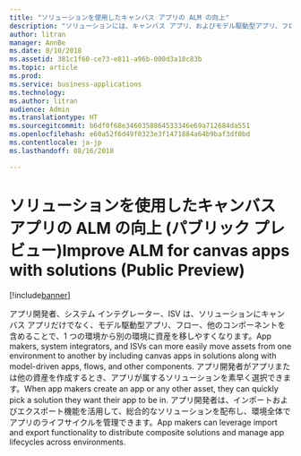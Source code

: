 ```yaml
---
title: "ソリューションを使用したキャンバス アプリの ALM の向上"
description: "ソリューションには、キャンバス アプリ、およびモデル駆動型アプリ、フロー、他のコンポーネントを含めることができます。"
author: litran
manager: AnnBe
ms.date: 8/10/2018
ms.assetid: 381c1f60-ce73-e811-a96b-000d3a18c83b
ms.topic: article
ms.prod: 
ms.service: business-applications
ms.technology: 
ms.author: litran
audience: Admin
ms.translationtype: HT
ms.sourcegitcommit: b6df0f68e3460358864533346e69a712684da551
ms.openlocfilehash: e60a52f6d49f0323e3f1471884a64b9baf3df0bd
ms.contentlocale: ja-jp
ms.lasthandoff: 08/16/2018

---
```

# <a name="improve-alm-for-canvas-apps-with-solutions-public-preview"></a><span data-ttu-id="a1c12-103">ソリューションを使用したキャンバス アプリの ALM の向上 (パブリック プレビュー)</span><span class="sxs-lookup"><span data-stu-id="a1c12-103">Improve ALM for canvas apps with solutions (Public Preview)</span></span>


[!include[banner](../../includes/banner.md)]

<span data-ttu-id="a1c12-104">アプリ開発者、システム インテグレーター、ISV は、ソリューションにキャンバス アプリだけでなく、モデル駆動型アプリ、フロー、他のコンポーネントを含めることで、1 つの環境から別の環境に資産を移しやすくなります。</span><span class="sxs-lookup"><span data-stu-id="a1c12-104">App makers, system integrators, and ISVs can more easily move assets from one environment to another by including canvas apps in solutions along with model-driven apps, flows, and other components.</span></span> <span data-ttu-id="a1c12-105">アプリ開発者がアプリまたは他の資産を作成するとき、アプリが属するソリューションを素早く選択できます。</span><span class="sxs-lookup"><span data-stu-id="a1c12-105">When app makers create an app or any other asset, they can quickly pick a solution they want their app to be in.</span></span> <span data-ttu-id="a1c12-106">アプリ開発者は、インポートおよびエクスポート機能を活用して、総合的なソリューションを配布し、環境全体でアプリのライフサイクルを管理できます。</span><span class="sxs-lookup"><span data-stu-id="a1c12-106">App makers can leverage import and export functionality to distribute composite solutions and manage app lifecycles across environments.</span></span>

